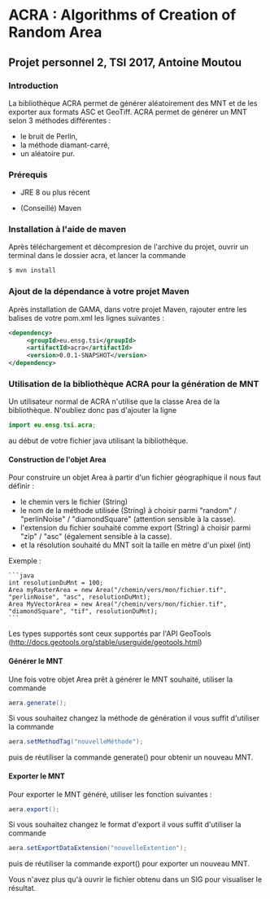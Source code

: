 # ACRA : Algorithms of Creation of Random Area
## Projet personnel 2, TSI 2017, Antoine Moutou

### Introduction

La bibliothèque ACRA permet de générer aléatoirement des MNT et de les exporter aux formats ASC et GeoTiff.
ACRA permet de générer un MNT selon 3 méthodes différentes :
+ le bruit de Perlin,
+ la méthode diamant-carré,
+ un aléatoire pur.

### Prérequis

+ JRE 8 ou plus récent

+ (Conseillé) Maven

### Installation à l'aide de maven

Après téléchargement et décompresion de l'archive du projet, ouvrir un terminal dans le dossier acra, et lancer la commande
```sh
$ mvn install
```

### Ajout de la dépendance à votre projet Maven 

Après installation de GAMA, dans votre projet Maven, rajouter entre les balises <dependencies> de votre pom.xml les lignes suivantes :
```xml
<dependency>
     <groupId>eu.ensg.tsi</groupId>
     <artifactId>acra</artifactId>
     <version>0.0.1-SNAPSHOT</version>
</dependency>
```

### Utilisation de la bibliothèque ACRA pour la génération de MNT

Un utilisateur normal de ACRA n'utilise que la classe Area de la bibliothèque. N'oubliez donc pas d'ajouter la ligne
```java
import eu.ensg.tsi.acra;
```
au début de votre fichier java utilisant la bibliothèque.

#### Construction de l'objet Area

Pour construire un objet Area à partir d'un fichier géographique il nous faut définir :

+ le chemin vers le fichier (String)
+ le nom de la méthode utilisée (String) à choisir parmi "random" / "perlinNoise" / "diamondSquare"  (attention sensible à la casse).
+ l'extension du fichier souhaité comme export (String) à choisir parmi "zip" / "asc" (également sensible à la casse).
+ et la résolution souhaité du MNT soit la taille en mètre d'un pixel (int) 

Exemple : 

	```java
	int resolutionDuMnt = 100;
	Area myRasterArea = new Area("/chemin/vers/mon/fichier.tif", "perlinNoise", "asc", resolutionDuMnt);
	Area MyVectorArea = new Area("/chemin/vers/mon/fichier.tif", "diamondSquare", "tif", resolutionDuMnt);
	```

Les types supportés sont ceux supportés par l'API GeoTools (http://docs.geotools.org/stable/userguide/geotools.html)
	

#### Générer le MNT
Une fois votre objet Area prêt à générer le MNT souhaité, utiliser la commande
```java
aera.generate();
```

Si vous souhaitez changez la méthode de génération il vous suffit d'utiliser la commande
```java
aera.setMethodTag("nouvelleMéthode");
```
puis de réutiliser la commande generate() pour obtenir un nouveau MNT.

#### Exporter le MNT
Pour exporter le MNT généré, utiliser les fonction suivantes :
```java
aera.export();
```

Si vous souhaitez changez le format d'export il vous suffit d'utiliser la commande
```java
aera.setExportDataExtension("nouvelleExtention");
```
puis de réutiliser la commande export() pour exporter un nouveau MNT.

Vous n'avez plus qu'à ouvrir le fichier obtenu dans un SIG pour visualiser le résultat.